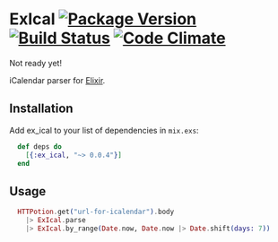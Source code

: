 # ExIcal [![Package Version](https://img.shields.io/hexpm/v/ex_ical.svg)](https://hex.pm/packages/ex_ical) [![Build Status](https://travis-ci.org/fazibear/ex_ical.svg?branch=master)](https://travis-ci.org/fazibear/ex_ical) [![Code Climate](https://codeclimate.com/repos/5818c0504f918c17b5000fac/badges/4a7eac860972dff652e9/gpa.svg)](https://codeclimate.com/repos/5818c0504f918c17b5000fac/feed)

Not ready yet!

iCalendar parser for [Elixir](http://elixir-lang.org).

## Installation

Add ex_ical to your list of dependencies in `mix.exs`:

```elixir
  def deps do
    [{:ex_ical, "~> 0.0.4"}]
  end
```

## Usage

```elixir
  HTTPotion.get("url-for-icalendar").body
    |> ExIcal.parse
    |> ExIcal.by_range(Date.now, Date.now |> Date.shift(days: 7))
```
